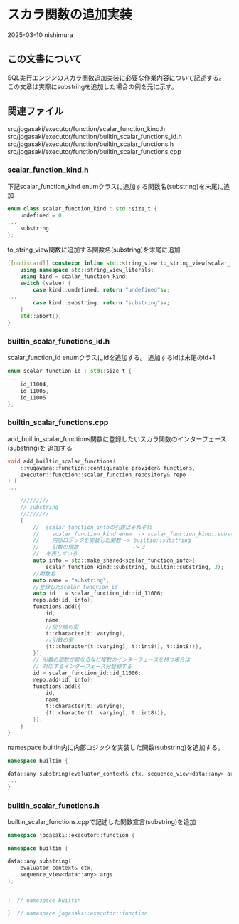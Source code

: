 # スカラ関数の追加実装

2025-03-10 nishimura

## この文書について

SQL実行エンジンのスカラ関数追加実装に必要な作業内容について記述する。
この文章は実際にsubstringを追加した場合の例を元に示す。


## 関連ファイル

src/jogasaki/executor/function/scalar_function_kind.h
src/jogasaki/executor/function/builtin_scalar_functions_id.h
src/jogasaki/executor/function/builtin_scalar_functions.h
src/jogasaki/executor/function/builtin_scalar_functions.cpp


### scalar_function_kind.h

下記scalar_function_kind enumクラスに追加する関数名(substring)を末尾に追加

```CPP
enum class scalar_function_kind : std::size_t {
    undefined = 0,
...
    substring
};
```
to_string_view関数に追加する関数名(substring)を末尾に追加

```CPP
[[nodiscard]] constexpr inline std::string_view to_string_view(scalar_function_kind value) noexcept {
    using namespace std::string_view_literals;
    using kind = scalar_function_kind;
    switch (value) {
        case kind::undefined: return "undefined"sv;
...
        case kind::substring: return "substring"sv;
    }
    std::abort();
}
```

### builtin_scalar_functions_id.h

scalar_function_id enumクラスにidを追加する。
追加するidは末尾のid+1

```CPP
enum scalar_function_id : std::size_t {
...
    id_11004,
    id_11005,
    id_11006
};
```
### builtin_scalar_functions.cpp

add_builtin_scalar_functions関数に登録したいスカラ関数のインターフェース(substring)を
追加する

```CPP
void add_builtin_scalar_functions(
    ::yugawara::function::configurable_provider& functions,
    executor::function::scalar_function_repository& repo
) {
...

    /////////
    // substring
    /////////
    {
        //  scalar_function_infoの引数はそれぞれ
        //    scalar_function_kind enum  -> scalar_function_kind::substring
        //    内部ロジックを実装した関数 -> builtin::substring
        //    引数の個数                 -> 3
        //  を表している
        auto info = std::make_shared<scalar_function_info>(
            scalar_function_kind::substring, builtin::substring, 3);
        //関数名
        auto name = "substring";
        //登録したscalar_function_id
        auto id   = scalar_function_id::id_11006;
        repo.add(id, info);
        functions.add({
            id,
            name,
            //戻り値の型
            t::character(t::varying),
            //引数の型
            {t::character(t::varying), t::int8(), t::int8()},
        });
        // 引数の個数が異なるなど複数のインターフェースを持つ場合は
        // 対応するインターフェース分登録する
        id = scalar_function_id::id_11006;
        repo.add(id, info);
        functions.add({
            id,
            name,
            t::character(t::varying),
            {t::character(t::varying), t::int8()},
        });
    }
}
```

namespace builtin内に内部ロジックを実装した関数(substring)を追加する。

```CPP
namespace builtin {
...
data::any substring(evaluator_context& ctx, sequence_view<data::any> args) {
...
}
```

### builtin_scalar_functions.h

builtin_scalar_functions.cppで記述した関数宣言(substring)を追加

```CPP
namespace jogasaki::executor::function {

namespace builtin {

data::any substring(
    evaluator_context& ctx,
    sequence_view<data::any> args
);


}  // namespace builtin

}  // namespace jogasaki::executor::function
```


